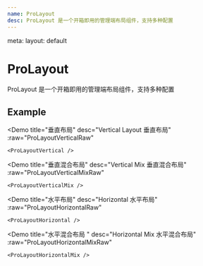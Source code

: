 ```yaml
---
name: ProLayout
desc: ProLayout 是一个开箱即用的管理端布局组件，支持多种配置
---
```


<route lang="yaml">
meta:
    layout: default
</route>

<script setup>
    import ProLayoutVertical from '@/examples/ProLayout/vertical.vue'
    import ProLayoutVerticalRaw from '@/examples/ProLayout/vertical.vue?raw'
    import ProLayoutHorizontal from '@/examples/ProLayout/horizontal.vue'
    import ProLayoutHorizontalRaw from '@/examples/ProLayout/horizontal.vue?raw'
    import ProLayoutHorizontalMix from '@/examples/ProLayout/horizontal-mix.vue'
    import ProLayoutHorizontalMixRaw from '@/examples/ProLayout/horizontal-mix.vue?raw'
    import ProLayoutVerticalMix from '@/examples/ProLayout/vertical-mix.vue'
    import ProLayoutVerticalMixRaw from '@/examples/ProLayout/vertical-mix.vue?raw'
</script>

# ProLayout

ProLayout 是一个开箱即用的管理端布局组件，支持多种配置

## Example

<Demo title="垂直布局"
    desc="Vertical Layout 垂直布局"
    :raw="ProLayoutVerticalRaw"
>
    <ProLayoutVertical />
</Demo>

<Demo title="垂直混合布局"
    desc="Vertical Mix 垂直混合布局"
    :raw="ProLayoutVerticalMixRaw"
>
    <ProLayoutVerticalMix />
</Demo>

<Demo title="水平布局"
    desc="Horizontal 水平布局"
    :raw="ProLayoutHorizontalRaw"
>
    <ProLayoutHorizontal />
</Demo>

<Demo title="水平混合布局 "
    desc="Horizontal Mix 水平混合布局"
    :raw="ProLayoutHorizontalMixRaw"
>
    <ProLayoutHorizontalMix />
</Demo>
